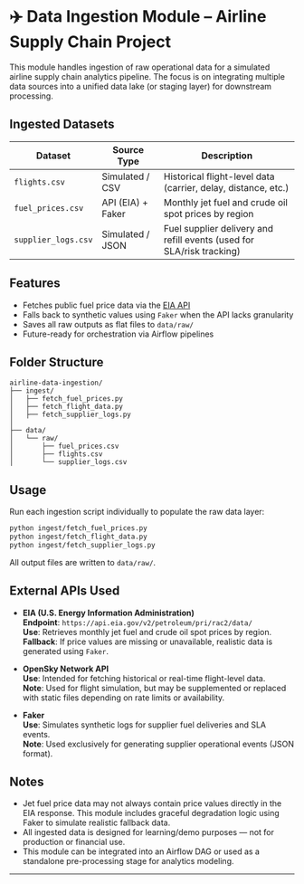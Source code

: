 # ✈️ Data Ingestion Module – Airline Supply Chain Project

This module handles ingestion of raw operational data for a simulated airline supply chain analytics pipeline. The focus is on integrating multiple data sources into a unified data lake (or staging layer) for downstream processing.

## Ingested Datasets

| Dataset           | Source Type         | Description                                                                |
|------------------|---------------------|-----------------------------------------------------------------------------|
| `flights.csv`     | Simulated / CSV     | Historical flight-level data (carrier, delay, distance, etc.)              |
| `fuel_prices.csv` | API (EIA) + Faker   | Monthly jet fuel and crude oil spot prices by region                       |
| `supplier_logs.csv` | Simulated / JSON  | Fuel supplier delivery and refill events (used for SLA/risk tracking)      |

## Features

- Fetches public fuel price data via the [EIA API](https://api.eia.gov/)
- Falls back to synthetic values using `Faker` when the API lacks granularity
- Saves all raw outputs as flat files to `data/raw/`
- Future-ready for orchestration via Airflow pipelines

## Folder Structure

```
airline-data-ingestion/
├── ingest/
│   ├── fetch_fuel_prices.py
│   ├── fetch_flight_data.py
│   ├── fetch_supplier_logs.py
│
├── data/
│   └── raw/
│       ├── fuel_prices.csv
│       ├── flights.csv
│       └── supplier_logs.csv
```

## Usage

Run each ingestion script individually to populate the raw data layer:

```bash
python ingest/fetch_fuel_prices.py
python ingest/fetch_flight_data.py
python ingest/fetch_supplier_logs.py
```

All output files are written to `data/raw/`.

## External APIs Used

- **EIA (U.S. Energy Information Administration)**  
  **Endpoint**: `https://api.eia.gov/v2/petroleum/pri/rac2/data/`  
  **Use**: Retrieves monthly jet fuel and crude oil spot prices by region.  
  **Fallback**: If price values are missing or unavailable, realistic data is generated using `Faker`.

- **OpenSky Network API**  
  **Use**: Intended for fetching historical or real-time flight-level data.  
  **Note**: Used for flight simulation, but may be supplemented or replaced with static files depending on rate limits or availability.

- **Faker**  
  **Use**: Simulates synthetic logs for supplier fuel deliveries and SLA events.  
  **Note**: Used exclusively for generating supplier operational events (JSON format).

## Notes

- Jet fuel price data may not always contain price values directly in the EIA response. This module includes graceful degradation logic using Faker to simulate realistic fallback data.
- All ingested data is designed for learning/demo purposes — not for production or financial use.
- This module can be integrated into an Airflow DAG or used as a standalone pre-processing stage for analytics modeling.
---
